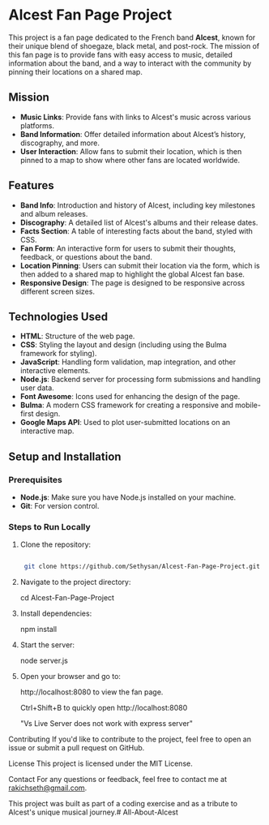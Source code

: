 # Alcest Fan Page Project

This project is a fan page dedicated to the French band **Alcest**, known for their unique blend of shoegaze, black metal, and post-rock. The mission of this fan page is to provide fans with easy access to music, detailed information about the band, and a way to interact with the community by pinning their locations on a shared map.

## Mission

- **Music Links**: Provide fans with links to Alcest's music across various platforms.
- **Band Information**: Offer detailed information about Alcest’s history, discography, and more.
- **User Interaction**: Allow fans to submit their location, which is then pinned to a map to show where other fans are located worldwide.

## Features

- **Band Info**: Introduction and history of Alcest, including key milestones and album releases.
- **Discography**: A detailed list of Alcest's albums and their release dates.
- **Facts Section**: A table of interesting facts about the band, styled with CSS.
- **Fan Form**: An interactive form for users to submit their thoughts, feedback, or questions about the band.
- **Location Pinning**: Users can submit their location via the form, which is then added to a shared map to highlight the global Alcest fan base.
- **Responsive Design**: The page is designed to be responsive across different screen sizes.

## Technologies Used

- **HTML**: Structure of the web page.
- **CSS**: Styling the layout and design (including using the Bulma framework for styling).
- **JavaScript**: Handling form validation, map integration, and other interactive elements.
- **Node.js**: Backend server for processing form submissions and handling user data.
- **Font Awesome**: Icons used for enhancing the design of the page.
- **Bulma**: A modern CSS framework for creating a responsive and mobile-first design.
- **Google Maps API**: Used to plot user-submitted locations on an interactive map.


## Setup and Installation

### Prerequisites

- **Node.js**: Make sure you have Node.js installed on your machine.
- **Git**: For version control.

### Steps to Run Locally

1. Clone the repository:
   ```bash

    git clone https://github.com/Sethysan/Alcest-Fan-Page-Project.git

2. Navigate to the project directory:

    cd Alcest-Fan-Page-Project

3. Install dependencies:

    npm install

4. Start the server:

    node server.js

5. Open your browser and go to:

     http://localhost:8080 to view the fan page.
    
     Ctrl+Shift+B  to quickly open http://localhost:8080 
     
     "Vs Live Server does not work with express server"


Contributing
If you'd like to contribute to the project, feel free to open an issue or submit a pull request on GitHub.

License
This project is licensed under the MIT License.

Contact
For any questions or feedback, feel free to contact me at rakichseth@gmail.com.

This project was built as part of a coding exercise and as a tribute to Alcest's unique musical journey.# All-About-Alcest
